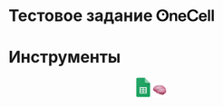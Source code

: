 # Тестовое задание <a href="https://dev1.onecell.ru/"><img width="20%" href title="OneCell" src="img/logo/onecell.svg"></a>

# <a id="stack">Инструменты</a>

<p  align="center">
  <code><img width="5%" title="Google Sheets" src="img/logo/google_sheets.png"></code>
  <code><img width="5%" title="Brain" src="img/logo/brain.png"></code>
</p>